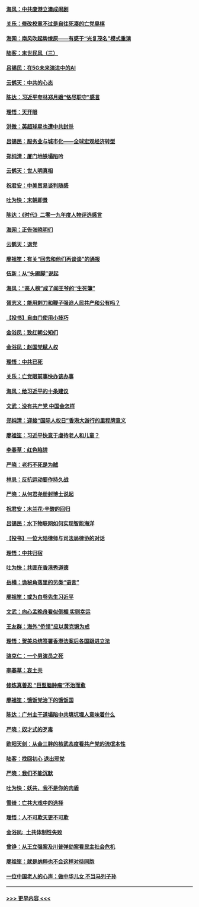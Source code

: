 #### [海风：中共废港立澳成闹剧](../pages/nsc993/n11735857.md?t=12211455) 
#### [关乐：修改校章不过是自往死凑的亡党臭棋](../pages/nsc993/n11735097.md?t=12211455) 
#### [海网：南风吹起势燎原——有感于“光复茂名”模式重演](../pages/nsc993/n11732308.md?t=12211455) 
#### [陆客：末世民风（三）](../pages/nsc993/n11732211.md?t=12211455) 
#### [吕锡民：在5G未来演进中的AI](../pages/nsc993/n11730010.md?t=12211455) 
#### [云鹤天：中共的心态](../pages/nsc993/n11729906.md?t=12211455) 
#### [陈达：习近平夸林郑月娥“恪尽职守”感言](../pages/nsc993/n11729881.md?t=12211455) 
#### [理悟：天开眼](../pages/nsc993/n11729699.md?t=12211455) 
#### [洪微：英超球星也遭中共封杀](../pages/nsc993/n11727243.md?t=12211455) 
#### [吕锡民：服务业与城市化——全球宏观经济转型](../pages/nsc993/n11725845.md?t=12211455) 
#### [郑纯清：厦门地铁塌陷吟](../pages/nsc993/n11725813.md?t=12211455) 
#### [云鹤天：世人明真相](../pages/nsc993/n11725621.md?t=12211455) 
#### [祝君安：中美贸易谈判随感](../pages/nsc993/n11725609.md?t=12211455) 
#### [吐为快：末朝即景](../pages/nsc993/n11723365.md?t=12211455) 
#### [陈达：《时代》二零一九年度人物评选感言](../pages/nsc993/n11723337.md?t=12211455) 
#### [海网：正告张晓明们](../pages/nsc993/n11723228.md?t=12211455) 
#### [云鹤天：退党](../pages/nsc993/n11723056.md?t=12211455) 
#### [廖祖笙：有关“回去和他们再谈谈”的通报](../pages/nsc993/n11722442.md?t=12211455) 
#### [伍新：从“头踢脚”说起](../pages/nsc993/n11722429.md?t=12211455) 
#### [海风：“恶人榜”成了阎王爷的“生死簿”](../pages/nsc993/n11722272.md?t=12211455) 
#### [胥志义：能用剌刀和鞭子强迫人民共产和公有吗？](../pages/nsc993/n11720569.md?t=12211455) 
#### [【投书】自由门使用小技巧](../pages/nsc993/n11720180.md?t=12211455) 
#### [金浴凤：致红朝公知们](../pages/nsc993/n11720563.md?t=12211455) 
#### [金浴凤：赵国党赋人权](../pages/nsc993/n11720533.md?t=12211455) 
#### [理悟：中共已死](../pages/nsc993/n11720233.md?t=12211455) 
#### [关乐：亡党眼前事快办该办事](../pages/nsc993/n11719160.md?t=12211455) 
#### [海风：给习近平的十条建议](../pages/nsc993/n11717616.md?t=12211455) 
#### [文武：没有共产党 中国会怎样](../pages/nsc993/n11717584.md?t=12211455) 
#### [郑纯清：迎接“国际人权日”香港大游行的里程牌意义](../pages/nsc993/n11717417.md?t=12211455) 
#### [廖祖笙：习近平快意于虐待老人和儿童？](../pages/nsc993/n11715313.md?t=12211455) 
#### [李春草：红色陷阱](../pages/nsc993/n11715029.md?t=12211455) 
#### [严晓：老朽不死是为贼](../pages/nsc993/n11712910.md?t=12211455) 
#### [林忌：反抗运动要作持久战](../pages/nsc993/n11712623.md?t=12211455) 
#### [严晓：从何君尧册封博士说起](../pages/nsc993/n11712465.md?t=12211455) 
#### [祝君安：木兰花·辛酸的回归](../pages/nsc993/n11712381.md?t=12211455) 
#### [吕锡民：水下物联网如何实现智能海洋](../pages/nsc993/n11711158.md?t=12211455) 
#### [【投书】一位大陆律师与司法局律协的对话](../pages/nsc993/n11709675.md?t=12211455) 
#### [理悟：中共归宿](../pages/nsc993/n11710059.md?t=12211455) 
#### [吐为快：共匪在香港秀道德](../pages/nsc993/n11709979.md?t=12211455) 
#### [岳横：诡秘角落里的另类“语言”](../pages/nsc993/n11709792.md?t=12211455) 
#### [廖祖笙：或为白卷先生习近平](../pages/nsc993/n11708330.md?t=12211455) 
#### [文武：向心孟晚舟看似倒楣 实则幸运](../pages/nsc993/n11708236.md?t=12211455) 
#### [王友群：海外“侨领”应以黄克锵为戒](../pages/nsc993/n11706176.md?t=12211455) 
#### [理悟：贺美总统签署香港法案后各国跟进立法](../pages/nsc993/n11706853.md?t=12211455) 
#### [骆克仁：一个男演员之死](../pages/nsc993/n11706677.md?t=12211455) 
#### [李春草：哀土共](../pages/nsc993/n11706255.md?t=12211455) 
#### [修炼真善忍 “巨型脑肿瘤”不治而愈](../pages/nsc993/n11705340.md?t=12211455) 
#### [廖祖笙：饿饭党治下的饿饭国](../pages/nsc993/n11705085.md?t=12211455) 
#### [陈达：广州主干道塌陷中共填坑埋人意味着什么](../pages/nsc993/n11705046.md?t=12211455) 
#### [严晓：奴才式的歹毒](../pages/nsc993/n11704826.md?t=12211455) 
#### [欧阳天剑：从金三胖的核武态度看共产党的流氓本性](../pages/nsc993/n11702238.md?t=12211455) 
#### [陆客：找回初心 退出邪党](../pages/nsc993/n11702213.md?t=12211455) 
#### [严晓：我们不能沉默](../pages/nsc993/n11702110.md?t=12211455) 
#### [吐为快：妖共，我不是你的肉盾](../pages/nsc993/n11701366.md?t=12211455) 
#### [雪绮：亡共大戏中的选择](../pages/nsc993/n11699922.md?t=12211455) 
#### [理悟：人不可欺天更不可欺](../pages/nsc993/n11699657.md?t=12211455) 
#### [金浴凤:  土共体制性失败](../pages/nsc993/n11699361.md?t=12211455) 
#### [曾铮：从王立强案及川普弹劾案看民主社会危机](../pages/nsc993/n11699318.md?t=12211455) 
#### [廖祖笙：就是纳粹也不会这样对待同胞](../pages/nsc993/n11697658.md?t=12211455) 
#### [一位中国老人的心声：做中华儿女 不当马列子孙](../pages/nsc993/n11697525.md?t=12211455) 

----
#### [ >>> 更早内容 <<< ](../indexes/nsc993-earlier.md)
